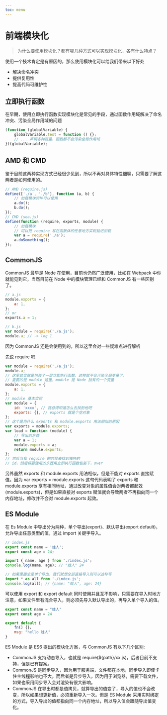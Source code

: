 ```yaml
---
toc: menu
---
```


# 前端模块化

> 为什么要使用模块化？都有哪几种方式可以实现模块化，各有什么特点？

使用一个技术肯定是有原因的，那么使用模块化可以给我们带来以下好处

-   解决命名冲突
-   提供复用性
-   提高代码可维护性

## 立即执行函数

在早期，使用立即执行函数实现模块化是常见的手段，通过函数作用域解决了命名冲突、污染全局作用域的问题

```js
(function (globalVariable) {
    globalVariable.test = function () {};
    // ... 声明各种变量、函数都不会污染全局作用域
})(globalVariable);
```

## AMD 和 CMD

鉴于目前这两种实现方式已经很少见到，所以不再对具体特性细聊，只需要了解这两者是如何使用的。

```js
// AMD (require.js)
define(['./a', './b'], function (a, b) {
    // 加载模块完毕可以使用
    a.do();
    b.do();
});
// CMD (sea.js)
define(function (require, exports, module) {
    // 加载模块
    // 可以把 require 写在函数体的任意地方实现延迟加载
    var a = require('./a');
    a.doSomething();
});
```

## CommonJS

CommonJS 最早是 Node 在使用，目前也仍然广泛使用，比如在 Webpack 中你就能见到它，当然目前在 Node 中的模块管理已经和 CommonJS 有一些区别了。

```js
// a.js
module.exports = {
    a: 1,
};
// or
exports.a = 1;

// b.js
var module = require('./a.js');
module.a; // -> log 1
```

因为 CommonJS 还是会使用到的，所以这里会对一些疑难点进行解析

先说 require 吧

```js
var module = require('./a.js');
module.a;
// 这里其实就是包装了一层立即执行函数，这样就不会污染全局变量了，
// 重要的是 module 这里，module 是 Node 独有的一个变量
module.exports = {
    a: 1,
};
// module 基本实现
var module = {
    id: 'xxxx', // 我总得知道怎么去找到他吧
    exports: {}, // exports 就是个空对象
};
// 这个是为什么 exports 和 module.exports 用法相似的原因
var exports = module.exports;
var load = function (module) {
    // 导出的东西
    var a = 1;
    module.exports = a;
    return module.exports;
};
// 然后当我 require 的时候去找到独特的
// id，然后将要使用的东西用立即执行函数包装下，over
```

另外虽然 exports 和 module.exports 用法相似，但是不能对 exports 直接赋值。因为 var exports = module.exports 这句代码表明了 exports 和 module.exports 享有相同地址，通过改变对象的属性值会对两者都起效 (module.exports)，但是如果直接对 exports 赋值就会导致两者不再指向同一个内存地址，修改并不会对 module.exports 起效。

## ES Module

在 Es Module 中导出分为两种，单个导出(export)、默认导出(export default)，允许导出任意类型的值，通过 import 关键字导入。

```js
// index.js
export const name = '蛙人';
export const age = 24;

import { name, age } from './index.js';
console.log(name, age); // "蛙人" 24

// 如果里面全是单个导出，我们就想全部直接导入则可以这样写
import * as all from './index.js';
console.log(all); // {name: "蛙人", age: 24}
```

可以使用 export 和 export default 同时使用并且互不影响，只需要在导入时地方注意，如果文件里有混合导入，则必须先导入默认导出的，再导入单个导入的值。

```js
export const name = "蛙人"
export const age = 24

export default {
    fn() {}，
    msg: "hello 蛙人"
}
```

ES Module 是 ES6 提出的模块化方案，与 CommonJS 有以下几个区别:

-   CommonJS 支持动态导入，也就是 require(${path}/xx.js)，后者目前不支持，但是已有提案。
-   CommonJS 是同步导入，因为用于服务端，文件都在本地，同步导入即使卡住主线程影响也不大。而后者是异步导入，因为用于浏览器，需要下载文件，如果也采用同步导入会对渲染有很大影响。
-   CommonJS 在导出时都是值拷贝，就算导出的值变了，导入的值也不会改变，所以如果想更新值，必须重新导入一次。但是 ES Module 采用实时绑定的方式，导入导出的值都指向同一个内存地址，所以导入值会跟随导出值变化。
